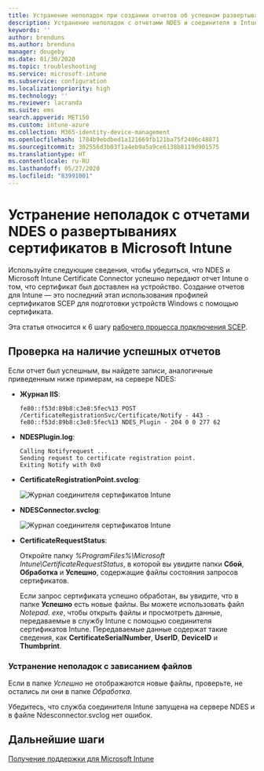 ```yaml
---
title: Устранение неполадок при создании отчетов об успешном развертывании сертификатов на устройствах при использовании SCEP с Microsoft Intune | Документация Майкрософт
description: Устранение неполадок с отчетами NDES и соединителя в Intune об успешном развертывании сертификатов, которые были подготовлены с помощью профилей сертификатов SCEP.
keywords: ''
author: brenduns
ms.author: brenduns
manager: dougeby
ms.date: 01/30/2020
ms.topic: troubleshooting
ms.service: microsoft-intune
ms.subservice: configuration
ms.localizationpriority: high
ms.technology: ''
ms.reviewer: lacranda
ms.suite: ems
search.appverid: MET150
ms.custom: intune-azure
ms.collection: M365-identity-device-management
ms.openlocfilehash: 1784b9ebdbed1a121669fb121ba75f2406c48871
ms.sourcegitcommit: 302556d3b03f1a4eb9a5a9ce6138b8119d901575
ms.translationtype: HT
ms.contentlocale: ru-RU
ms.lasthandoff: 05/27/2020
ms.locfileid: "83991001"
---
```

# <a name="troubleshoot-ndes-reporting-of-certificate-deployments-in-microsoft-intune"></a>Устранение неполадок с отчетами NDES о развертываниях сертификатов в Microsoft Intune

Используйте следующие сведения, чтобы убедиться, что NDES и Microsoft Intune Certificate Connector успешно передают отчет Intune о том, что сертификат был доставлен на устройство. Создание отчетов для Intune — это последний этап использования профилей сертификатов SCEP для подготовки устройств Windows с помощью сертификата.

Эта статья относится к 6 шагу [рабочего процесса подключения SCEP](troubleshoot-scep-certificate-profiles.md).

## <a name="review-for-signs-of-successful-reporting"></a>Проверка на наличие успешных отчетов

Если отчет был успешным, вы найдете записи, аналогичные приведенным ниже примерам, на сервере NDES:

- **Журнал IIS**:

  `fe80::f53d:89b8:c3e8:5fec%13 POST /CertificateRegistrationSvc/Certificate/Notify - 443 - fe80::f53d:89b8:c3e8:5fec%13 NDES_Plugin - 204 0 0 277 62`

- **NDESPlugin.log**:

  ```
  Calling Notifyrequest ...
  Sending request to certificate registration point.
  Exiting Notify with 0x0
  ```

- **CertificateRegistrationPoint.svclog**:

  ![Журнал соединителя сертификатов Intune](../protect/media/troubleshoot-scep-certificate-reporting/certificate-registration-point-log.png)

- **NDESConnector.svclog**:

  ![Журнал соединителя сертификатов Intune](../protect/media/troubleshoot-scep-certificate-reporting/ndesconnector-log.png)

- **CertificateRequestStatus**:

  Откройте папку *%ProgramFiles%\Microsoft Intune\CertificateRequestStatus*, в которой вы увидите папки **Сбой**, **Обработка** и **Успешно**, содержащие файлы состояния запросов сертификатов.

  Если запрос сертификата успешно обработан, вы увидите, что в папке **Успешно** есть новые файлы. Вы можете использовать файл *Notepad. exe*, чтобы открыть файлы и просмотреть данные, передаваемые в службу Intune с помощью соединителя сертификатов Intune. Передаваемые данные содержат такие сведения, как **CertificateSerialNumber**, **UserID**, **DeviceID** и **Thumbprint**.

### <a name="troubleshoot-stuck-files"></a>Устранение неполадок с зависанием файлов

Если в папке *Успешно* не отображаются новые файлы, проверьте, не остались ли они в папке *Обработка*.

Убедитесь, что служба соединителя Intune запущена на сервере NDES и в файле Ndesconnector.svclog нет ошибок.

## <a name="next-steps"></a>Дальнейшие шаги

[Получение поддержки для Microsoft Intune](../fundamentals/get-support.md)
